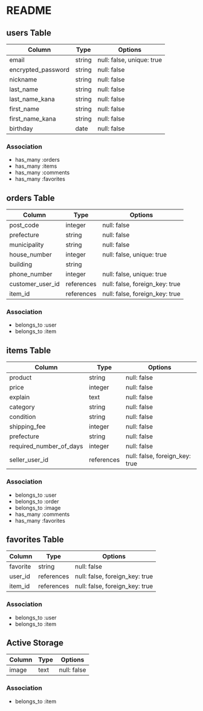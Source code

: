 # README

## users Table

| Column             | Type   | Options                   |
| ------------------ | ------ | ------------------------- |
| email              | string | null: false, unique: true |
| encrypted_password | string | null: false               |
| nickname           | string | null: false               |
| last_name          | string | null: false               |
| last_name_kana     | string | null: false               |
| first_name         | string | null: false               |
| first_name_kana    | string | null: false               |
| birthday           | date   | null: false               |

### Association

- has_many :orders
- has_many :items
- has_many :comments
- has_many :favorites

## orders Table

| Column           | Type       | Options                        |
| ---------------- | ---------- | ------------------------------ |
| post_code        | integer    | null: false                    |
| prefecture       | string     | null: false                    |
| municipality     | string     | null: false                    |
| house_number     | integer    | null: false, unique: true      |
| building         | string     |                                |
| phone_number     | integer    | null: false, unique: true      |
| customer_user_id | references | null: false, foreign_key: true |
| item_id          | references | null: false, foreign_key: true |

### Association

- belongs_to :user
- belongs_to :item

## items Table

| Column                  | Type       | Options                        |
| ----------------------- | ---------- | ------------------------------ |
| product                 | string     | null: false                    |
| price                   | integer    | null: false                    |
| explain                 | text       | null: false                    |
| category                | string     | null: false                    |
| condition               | string     | null: false                    |
| shipping_fee            | integer    | null: false                    |
| prefecture              | string     | null: false                    |
| required_number_of_days | integer    | null: false                    |
| seller_user_id          | references | null: false, foreign_key: true |

### Association

- belongs_to :user
- belongs_to :order
- belongs_to :image
- has_many :comments
- has_many :favorites

## favorites Table

| Column   | Type       | Options                        |
| -------- | ---------- | ------------------------------ |
| favorite | string     | null: false                    |
| user_id  | references | null: false, foreign_key: true |
| item_id  | references | null: false, foreign_key: true |

### Association

- belongs_to :user
- belongs_to :item

## Active Storage

| Column | Type | Options     |
| ------ | ---- | ----------- |
| image  | text | null: false |

### Association

- belongs_to :item
